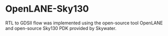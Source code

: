 # OpenLANE-Sky130
RTL to GDSII flow was implemented using the open-source tool OpenLANE and open-source Sky130 PDK provided by Skywater.
